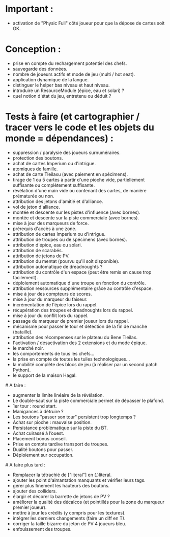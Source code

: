 # Important :
- activation de "Physic Full" côté joueur pour que la dépose de cartes soit OK.

# Conception :
- prise en compte du rechargement potentiel des chefs.
- sauvegarde des données.
- nombre de joueurs actifs et mode de jeu (multi / hot seat).
- application dynamique de la langue.
- distinguer le helper bas niveau et haut niveau.
- introduire un ResourceModule (épice, eau et solari) ?
- quel notion d'état du jeu, entretenu ou déduit ?

# Tests à faire (et cartographier / tracer vers le code et les objets du monde = dépendances) :
- suppression / paralysie des joueurs surnuméraires.
- protection des boutons.
- achat de cartes Imperium ou d'intrigue.
- atomiques de famille.
- achat de carte Tleilaxu (avec paiement en spécimens).
- tirage de 1 ou 5 cartes à partir d'une pioche vide, partiellement suffisante ou complètement suffisante.
- révélation d'une main vide ou contenant des cartes, de manière prématurée ou non.
- attribution des jetons d'amitié et d'alliance.
- vol de jeton d'alliance.
- montée et descente sur les pistes d'influence (avec bornes).
- montée et descente sur la piste commerciale (avec bornes).
- mise à jour des marqueurs de force.
- prérequis d'accès à une zone.
- attribution de cartes Imperium ou d'intrigue.
- attribution de troupes ou de spécimens (avec bornes).
- attribution d'épice, eau ou solari.
- attribution de scarabés.
- attribution de jetons de PV.
- attribution du mentat (pourvu qu'il soit disponible).
- attribution automatique de dreadnoughts ?
- attribution du contrôle d'un espace (peut être remis en cause trop facilement).
- déploiement automatique d'une troupe en fonction du contrôle.
- attribution ressources supplémentaire grâce au contrôle d'espace.
- mise à jour des compteurs de scores.
- mise à jour du marqueur du faiseur.
- incrémentation de l'épice lors du rappel.
- récupération des troupes et dreadnoughts lors du rappel.
- mise à jour du conflit lors du rappel.
- passage du marqueur de premier joueur lors du rappel.
- mécanisme pour passer le tour et détection de la fin de manche (bataille).
- attribution des récompenses sur le plateau du Bene Tleilax.
- l'activation / désactivation des 2 extensions et du mode épique.
- le marché noir.
- les comportements de tous les chefs...
- la prise en compte de toutes les tuiles technologiques...
- la mobilité complète des blocs de jeu (à réaliser par un second patch Python).
- le support de la maison Hagal.

# A faire :
- augmenter la limite linéaire de la révélation.
- Le double-saut sur la piste commerciale permet de dépasser le plafond.
- 1er tour : round start.
- Manigances à détruire ?
- Les boutons "passer son tour" persistent trop longtemps ?
- Achat sur pioche : mauvaise position.
- Persistance problématique sur la piste du BT.
- Achat cuirassé à l’ouest.
- Placement bonus conseil.
- Prise en compte tardive transport de troupes.
- Dualité boutons pour passer.
- Déploiement sur occupation.

# A faire plus tard :
- Remplacer la tétrachié de ["literal"] en (.)literal.
- ajouter les point d'aimantation manquants et vérifier leurs tags.
- gérer plus finement les hauteurs des boutons.
- ajouter des colliders.
- élargir et décorer la barrette de jetons de PV ?
- améliorer la qualité des décalcos (et pointillés pour la zone du marqueur premier joueur).
- mettre à jour les crédits (y compris pour les textures).
- intégrer les derniers changements (faire un diff en T).
- corriger la taille bizarre du jeton de PV 4 joueurs bleu.
- enfouissement des troupes.
